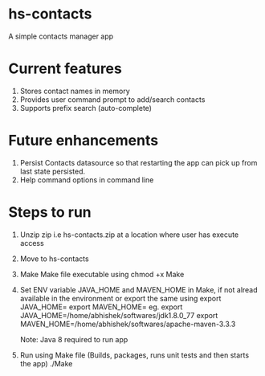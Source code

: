 # hs-contacts
A simple contacts manager app

# Current features
1. Stores contact names in memory
2. Provides user command prompt to add/search contacts
3. Supports prefix search (auto-complete)

# Future enhancements
1. Persist Contacts datasource so that restarting the app can pick up from last state persisted.
2. Help command options in command line

# Steps to run
1. Unzip zip i.e hs-contacts.zip at a location where user has execute access
2. Move to hs-contacts
3. Make Make file executable using
    chmod +x Make
4. Set ENV variable JAVA_HOME and MAVEN_HOME in Make, if not alread available in the environment
   or export the same using
   export JAVA_HOME=
   export MAVEN_HOME=
   eg.
	export JAVA_HOME=/home/abhishek/softwares/jdk1.8.0_77
	export MAVEN_HOME=/home/abhishek/softwares/apache-maven-3.3.3

   Note: Java 8 required to run app
5. Run using Make file (Builds, packages, runs unit tests and then starts the app)
    ./Make
